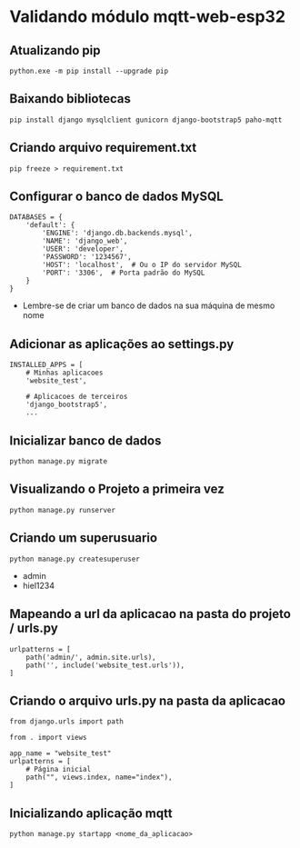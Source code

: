# Validando módulo mqtt-web-esp32

## Atualizando pip

````````
python.exe -m pip install --upgrade pip
````````

## Baixando bibliotecas

````````
pip install django mysqlclient gunicorn django-bootstrap5 paho-mqtt
````````

## Criando arquivo requirement.txt

````````
pip freeze > requirement.txt
````````

## Configurar o banco de dados MySQL

````````
DATABASES = {
    'default': {
        'ENGINE': 'django.db.backends.mysql',
        'NAME': 'django_web',
        'USER': 'developer',
        'PASSWORD': '1234567',
        'HOST': 'localhost',  # Ou o IP do servidor MySQL
        'PORT': '3306',  # Porta padrão do MySQL
    }
}
````````

- Lembre-se de criar um banco de dados na sua máquina de mesmo nome

## Adicionar as aplicações ao settings.py

````````
INSTALLED_APPS = [
    # Minhas aplicacoes
    'website_test',

    # Aplicacoes de terceiros
    'django_bootstrap5',
    ...
````````

## Inicializar banco de dados

````````
python manage.py migrate
````````

## Visualizando o Projeto a primeira vez

````````
python manage.py runserver
````````

## Criando um superusuario

````````
python manage.py createsuperuser
````````

- admin
- hiel1234

## Mapeando a url da aplicacao na pasta do projeto / urls.py

````````
urlpatterns = [
    path('admin/', admin.site.urls),
    path('', include('website_test.urls')),
]
````````

## Criando o arquivo urls.py na pasta da aplicacao

````````
from django.urls import path

from . import views

app_name = "website_test"
urlpatterns = [
    # Página inicial
    path("", views.index, name="index"),
]
````````

## Inicializando aplicação mqtt

````````
python manage.py startapp <nome_da_aplicacao>
````````
